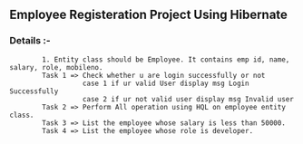 ## Employee Registeration Project Using Hibernate
### Details :-

            1. Entity class should be Employee. It contains emp id, name, salary, role, mobileno. 
            Task 1 => Check whether u are login successfully or not 
                      case 1 if ur valid User display msg Login Successfully 
                      case 2 if ur not valid user display msg Invalid user
            Task 2 => Perform All operation using HQL on employee entity class. 
            Task 3 => List the employee whose salary is less than 50000. 
            Task 4 => List the employee whose role is developer.
